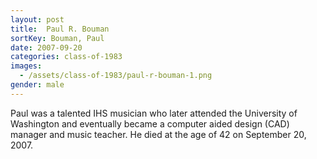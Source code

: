 ```yaml
---
layout: post
title:  Paul R. Bouman
sortKey: Bouman, Paul
date: 2007-09-20
categories: class-of-1983
images:
  - /assets/class-of-1983/paul-r-bouman-1.png
gender: male
---
```

Paul was a talented IHS musician who later attended the University of Washington and eventually became a computer aided design (CAD) manager and music teacher. He died at the age of 42 on September 20, 2007.
